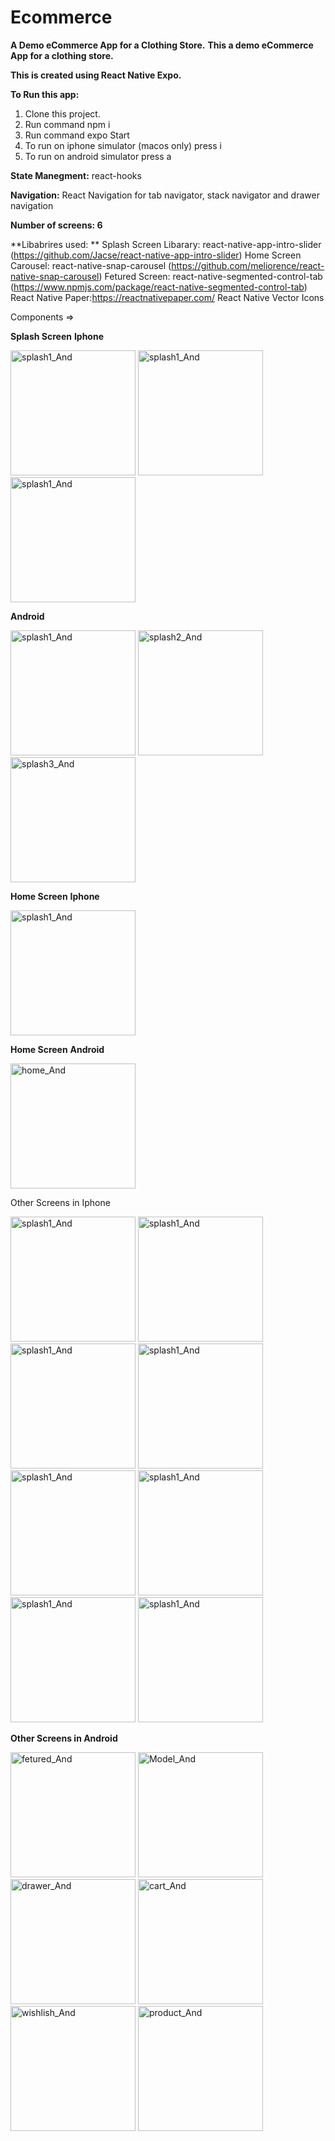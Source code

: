 # Ecommerce
**A Demo eCommerce App for a Clothing Store.**
**This a demo eCommerce App for a clothing store.**

**This is created using React Native Expo.**

**To Run this app:**
1. Clone this project.
2. Run command npm i 
3. Run command expo Start
4. To run on iphone simulator (macos only) press i
5. To run on android simulator press a

**State Manegment:** react-hooks

**Navigation:**
React Navigation for tab navigator, stack navigator and drawer navigation

**Number of screens: 6**

**Libabrires used: **
Splash Screen Libarary: react-native-app-intro-slider (https://github.com/Jacse/react-native-app-intro-slider)
Home Screen Carousel: react-native-snap-carousel (https://github.com/meliorence/react-native-snap-carousel)
Fetured Screen: react-native-segmented-control-tab (https://www.npmjs.com/package/react-native-segmented-control-tab)
React Native Paper:https://reactnativepaper.com/
React Native Vector Icons

Components =>

**Splash Screen**
**Iphone**


<img width="200" alt="splash1_And" src="https://user-images.githubusercontent.com/70110555/184974956-892b4f71-7f4e-4523-badc-692ad19e890b.png">
<img width="200" alt="splash1_And" src="https://user-images.githubusercontent.com/70110555/184974925-1bae3ef4-6ac2-499c-83a5-bbe85abde049.png">
<img width="200" alt="splash1_And" src="https://user-images.githubusercontent.com/70110555/184974895-090256ee-9df3-4652-9bb8-fe118398a625.png">

**Android**


<img width="200" alt="splash1_And" src="https://user-images.githubusercontent.com/70110555/184975144-f1eee213-218a-488d-a2d1-4ddc16fcca97.png">
<img width="200" alt="splash2_And" src="https://user-images.githubusercontent.com/70110555/184975152-265d2816-e62c-4429-8296-d3bbec193163.png">
<img width="200" alt="splash3_And" src="https://user-images.githubusercontent.com/70110555/184975184-fdf57f55-282c-4b48-aa4d-7e1c6ce135dd.png">

**Home Screen**
**Iphone**


<img width="200" alt="splash1_And" src="https://user-images.githubusercontent.com/70110555/184975406-80bef7ed-80e6-4f78-bf08-3c82db172913.png">

**Home Screen**
**Android**


<img width="200" alt="home_And" src="https://user-images.githubusercontent.com/70110555/184975705-5d1dae38-9590-4fa0-a1e2-2374ed3589ee.png">

Other Screens in Iphone 


<img width="200" alt="splash1_And" src="https://user-images.githubusercontent.com/70110555/184975816-ce78f727-e482-43e7-9303-8434a5411d37.png">
<img width="200" alt="splash1_And" src="https://user-images.githubusercontent.com/70110555/184975857-99187f53-5ebc-44b9-b928-12ab02dc2428.png">
<img width="200" alt="splash1_And" src="https://user-images.githubusercontent.com/70110555/184975880-a0527109-6543-44df-8a31-98c6ed37281e.png">
<img width="200" alt="splash1_And" src="https://user-images.githubusercontent.com/70110555/184975898-59c39e3a-d3a9-448e-b96c-488e83d61a72.png">
<img width="200" alt="splash1_And" src="https://user-images.githubusercontent.com/70110555/184975921-6c01e5f7-4e71-416e-86be-62f9d6298e13.png">
<img width="200" alt="splash1_And" src="https://user-images.githubusercontent.com/70110555/184975941-0d17ee51-52f6-4d92-866d-8f800f64c4e3.png">
<img width="200" alt="splash1_And" src="https://user-images.githubusercontent.com/70110555/184975956-0a549312-0b6a-409f-884e-933696502f67.png">
<img width="200" alt="splash1_And" src="https://user-images.githubusercontent.com/70110555/184975976-4d3a48c1-8fb8-41af-96a8-47149aca70c1.png">

**Other Screens in Android**


<img width="200" alt="fetured_And" src="https://user-images.githubusercontent.com/70110555/184976040-ee4ae415-1fef-4c40-99ff-57edc4e721d4.png">
<img width="200" alt="Model_And" src="https://user-images.githubusercontent.com/70110555/184976053-3045d348-0895-4643-a30b-6da44108ecb4.png">
<img width="200" alt="drawer_And" src="https://user-images.githubusercontent.com/70110555/184976069-6a9a4a5f-0e15-4fb2-8d9c-8567e25e3596.png">
<img width="200" alt="cart_And" src="https://user-images.githubusercontent.com/70110555/184976087-11ee9a76-2152-424d-811b-fe0591c5660a.png">
<img width="200" alt="wishlish_And" src="https://user-images.githubusercontent.com/70110555/184976097-3039b7c5-1c53-4b67-9910-3e2369139166.png">
<img width="200" alt="product_And" src="https://user-images.githubusercontent.com/70110555/184976112-cda224cb-171b-46c8-913a-1243ba6241b4.png">





